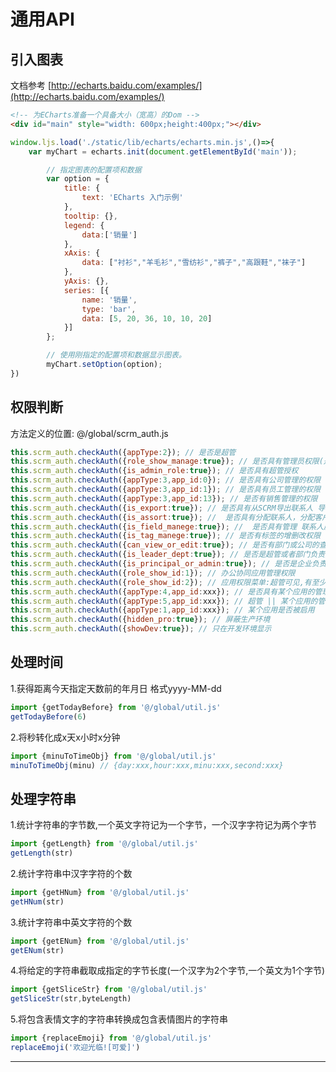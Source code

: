 # 通用API

## 引入图表

文档参考 [http://echarts.baidu.com/examples/](http://echarts.baidu.com/examples/)

```html
<!-- 为ECharts准备一个具备大小（宽高）的Dom -->
<div id="main" style="width: 600px;height:400px;"></div>
```

```js
window.ljs.load('./static/lib/echarts/echarts.min.js',()=>{
	var myChart = echarts.init(document.getElementById('main'));

        // 指定图表的配置项和数据
        var option = {
            title: {
                text: 'ECharts 入门示例'
            },
            tooltip: {},
            legend: {
                data:['销量']
            },
            xAxis: {
                data: ["衬衫","羊毛衫","雪纺衫","裤子","高跟鞋","袜子"]
            },
            yAxis: {},
            series: [{
                name: '销量',
                type: 'bar',
                data: [5, 20, 36, 10, 10, 20]
            }]
        };

        // 使用刚指定的配置项和数据显示图表。
        myChart.setOption(option);
})
```
## 权限判断
方法定义的位置: @/global/scrm_auth.js

```js
this.scrm_auth.checkAuth({appType:2}); // 是否是超管
this.scrm_auth.checkAuth({role_show_manage:true}); // 是否具有管理员权限(是否能进入管理员界面)
this.scrm_auth.checkAuth({is_admin_role:true}); // 是否具有超管授权
this.scrm_auth.checkAuth({appType:3,app_id:0}); // 是否具有公司管理的权限
this.scrm_auth.checkAuth({appType:3,app_id:1}); // 是否具有员工管理的权限
this.scrm_auth.checkAuth({appType:3,app_id:13}); // 是否有销售管理的权限
this.scrm_auth.checkAuth({is_export:true}); // 是否具有从SCRM导出联系人 导出客户的权限
this.scrm_auth.checkAuth({is_assort:true}); //  是否具有分配联系人，分配客户的权限
this.scrm_auth.checkAuth({is_field_manege:true}); //  是否具有管理 联系人属性字段、客户属性字段
this.scrm_auth.checkAuth({is_tag_manege:true}); // 是否有标签的增删改权限
this.scrm_auth.checkAuth({can_view_or_edit:true}); // 是否有部门或公司的查看或者编辑权限
this.scrm_auth.checkAuth({is_leader_dept:true}); // 是否是超管或者部门负责人
this.scrm_auth.checkAuth({is_principal_or_admin:true}); // 是否是企业负责人或者超管
this.scrm_auth.checkAuth({role_show_id:1}); // 办公协同应用管理权限
this.scrm_auth.checkAuth({role_show_id:2}); // 应用权限菜单:超管可见,有至少1个应用管理员权限
this.scrm_auth.checkAuth({appType:4,app_id:xxx}); // 是否具有某个应用的管理权限
this.scrm_auth.checkAuth({appType:5,app_id:xxx}); // 超管 || 某个应用的管理员
this.scrm_auth.checkAuth({appType:1,app_id:xxx}); // 某个应用是否被启用
this.scrm_auth.checkAuth({hidden_pro:true}); // 屏蔽生产环境
this.scrm_auth.checkAuth({showDev:true}); // 只在开发环境显示
```
## 处理时间
1.获得距离今天指定天数前的年月日 格式yyyy-MM-dd
```js
import {getTodayBefore} from '@/global/util.js'
getTodayBefore(6)
```
2.将秒转化成x天x小时x分钟
```js
import {minuToTimeObj} from '@/global/util.js'
minuToTimeObj(minu) // {day:xxx,hour:xxx,minu:xxx,second:xxx}
```

## 处理字符串

1.统计字符串的字节数,一个英文字符记为一个字节，一个汉字字符记为两个字节

```js
import {getLength} from '@/global/util.js'
getLength(str)

```

2.统计字符串中汉字字符的个数
```js
import {getHNum} from '@/global/util.js'
getHNum(str)

```
3.统计字符串中英文字符的个数
```js
import {getENum} from '@/global/util.js'
getENum(str)

```
4.将给定的字符串截取成指定的字节长度(一个汉字为2个字节,一个英文为1个字节)
```js
import {getSliceStr} from '@/global/util.js'
getSliceStr(str,byteLength)
```
5.将包含表情文字的字符串转换成包含表情图片的字符串
```js
import {replaceEmoji} from '@/global/util.js'
replaceEmoji('欢迎光临![可爱]')
```

----------
　

　

　

　

　

　

　

　

　

　


